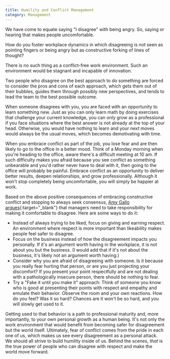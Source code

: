 ```yaml
---
title: Humility and Conflict Management
category: Management
---
```


We have come to equate saying "I disagree" with being angry. So, saying or hearing that makes people uncomfortable.

How do you foster workplace dynamics in which disagreeing is not seen as pointing fingers or being angry but as constructive forking of lines of thought?

There is no such thing as a conflict-free work environment. Such an environment would be stagnant and incapable of innovation.

Two people who disagree on the best approach to do something are forced to consider the pros and cons of each approach, which gets them out of their bubbles, guides them through possibly new perspectives, and tends to lead the team to the best possible outcome.

When someone disagrees with you, you are faced with an opportunity to learn something new. Just as you can only learn math by doing exercises that challenge your current knowledge, you can only grow as a professional if you face situations where the best answer is not already at the top of your head. Otherwise, you would have nothing to learn and your next moves would always be the usual moves, which becomes demotivating with time.

When you embrace conflict as part of the job, you lose fear and are then likely to go to the office in a better mood. Think of a Monday morning when you're heading to the office, aware there's a difficult meeting at 10 am. If such difficulty makes you afraid because you see conflict as something unbearable and you'd rather never have to deal with it, then going to the office will probably be painful. Embrace conflict as an opportunity to deliver better results, deepen relationships, and grow professionally. Although it won't stop completely being uncomfortable, you will simply be happier at work.

Based on the above positive consequences of embracing constructive conflict and stopping to always seek consensus, [Amy Gallo argues](https://hbr.org/2018/01/why-we-should-be-disagreeing-more-at-work){:target="_blank"} that managers need to take responsibility for making it comfortable to disagree. Here are some ways to do it:

- Instead of always trying to be liked, focus on giving and earning respect. An environment where respect is more important than likeability makes people feel safer to disagree.
- Focus on the business instead of how the disagreement impacts you personally. If it's an argument worth having in the workplace, it is not about you but the business. (I would add that if it's not about the business, it's likely not an argument worth having.)
- Consider why you are afraid of disagreeing with someone. Is it because you really fear hurting that person, or are you just projecting your discomfort? If you present your point respectfully and are not dealing with a pathologically insecure person, there should be nothing to fear.
- Try a "Fake it until you make it" approach: Think of someone you know who is good at presenting their points with respect and empathy and emulate their behavior. Observe the room and your own reactions. How do you feel? Was it so hard? Chances are it won't be so hard, and you will slowly get used to it.

Getting used to that behavior is a path to professional maturity and, more importantly, to your own personal growth as a human being. It's not only the work environment that would benefit from becoming safer for disagreement but the world itself. Ultimately, fear of conflict comes from the pride in each one of us, which makes us see every disagreement as a personal attack. We should all strive to build humility inside of us. Behind the scenes, *that* is the true power of people who can disagree with respect and make the world move forward.